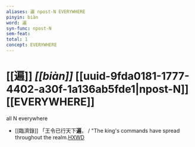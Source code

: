 ```yaml
---
aliases: 遍 npost-N EVERYWHERE
pinyin: biàn
word: 遍
syn-func: npost-N
sem-feat: 
total: 1
concept: EVERYWHERE 
---
```

# [[遍]] *[[biàn]]*  [[uuid-9fda0181-1777-4402-a30f-1a136ab5fde1|npost-N]] [[EVERYWHERE]]
all N everywhere
 - [[臨濟錄]] 「王令已行天下**遍**， / "The king's commands have spread throughout the realm.[HXWD](https://hxwd.org/textview.html?location=KR6q0053_T_001-0497a.77)